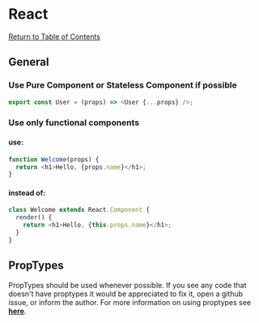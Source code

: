 # React

[Return to Table of Contents](/README.md)

## **General**

### **Use Pure Component or Stateless Component if possible**

```javascript
export const User = (props) => <User {...props} />;
```

### **Use only functional components**

#### **use:**

```javascript
function Welcome(props) {
  return <h1>Hello, {props.name}</h1>;
}
```

#### **instead of:**

```javascript
class Welcome extends React.Component {
  render() {
    return <h1>Hello, {this.props.name}</h1>;
  }
}
```

## **PropTypes**

PropTypes should be used whenever possible. If you see any code that doesn't have proptypes it would be appreciated to fix it, open a github issue, or inform the author.
For more information on using proptypes see [**here**](https://github.com/facebook/prop-types).
